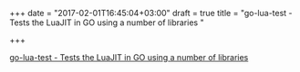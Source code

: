 +++
date = "2017-02-01T16:45:04+03:00"
draft = true
title = "go-lua-test - Tests the LuaJIT in GO using a number of libraries "

+++

<p><a href="https://t.co/oZF2yulgaZ">go-lua-test - Tests the LuaJIT in GO using a number of libraries </a></p>
